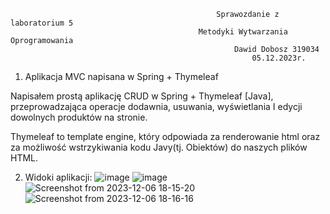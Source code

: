                                                   Sprawozdanie z laboratorium 5 
                                              Metodyki Wytwarzania Oprogramowania 
                                                      Dawid Dobosz 319034 
                                                          05.12.2023r.
1. Aplikacja MVC napisana w Spring + Thymeleaf 
 
Napisałem prostą aplikację CRUD w Spring + Thymeleaf [Java], przeprowadzająca operacje dodawnia, usuwania, wyświetlania I edycji dowolnych produktów na stronie. 

Thymeleaf to template engine, który odpowiada za renderowanie html oraz za możliwość 	wstrzykiwania kodu Javy(tj. Obiektów) do naszych plików HTML. 

2. Widoki aplikacji:
  ![image](https://github.com/briocky/mwolabgit/assets/69260736/f35f41df-6b5f-4321-a013-672d8ce27a2e)
  ![image](https://github.com/briocky/mwolabgit/assets/69260736/7c34bd53-641f-4b41-a173-cc83eaa097a9)
  ![Screenshot from 2023-12-06 18-15-20](https://github.com/briocky/mwolabgit/assets/69260736/9ac634e3-03b1-4d9d-98c9-fb9e8c8cece4)
  ![Screenshot from 2023-12-06 18-16-16](https://github.com/briocky/mwolabgit/assets/69260736/a7d13efa-3c4a-440e-b050-bb7711c3568c)

